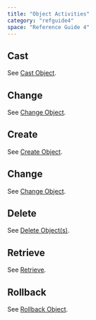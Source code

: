 ```yaml
---
title: "Object Activities"
category: "refguide4"
space: "Reference Guide 4"
---
```

## Cast

See [Cast Object](Cast+Object).

## Change

See [Change Object](Change+Object).

## Create

See [Create Object](Create+Object).

## Change

See [Change Object](Change+Object).

## Delete

See [Delete Object(s)](4194517).

## Retrieve

See [Retrieve](Retrieve).

## Rollback

See [Rollback Object](Rollback+Object).